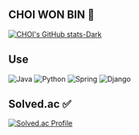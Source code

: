 ## CHOI WON BIN 🥷
[![CHOI's GitHub stats-Dark](https://github-readme-stats.vercel.app/api?username=baskduf&show_icons=true&theme=dark#gh-dark-mode-only)](https://github.com/anuraghazra/github-readme-stats#gh-dark-mode-only)


## Use
![Java](https://img.shields.io/badge/Java-007396.svg?&style=for-the-badge&logo=Java&logoColor=white)
![Python](https://img.shields.io/badge/Python-3776AB.svg?&style=for-the-badge&logo=Python&logoColor=white)
![Spring](https://img.shields.io/badge/Spring-6DB33F.svg?&style=for-the-badge&logo=Spring&logoColor=white)
![Django](https://img.shields.io/badge/Django-092E20.svg?&style=for-the-badge&logo=Django&logoColor=white)


## Solved.ac ✅
[![Solved.ac Profile](http://mazassumnida.wtf/api/v2/generate_badge?boj=baskduf)](https://solved.ac/baskduf/)
